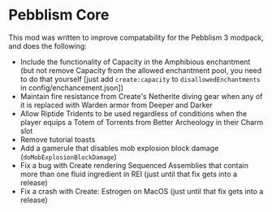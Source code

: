 # Pebblism Core

This mod was written to improve compatability for the Pebblism 3 modpack, and does the following:

- Include the functionality of Capacity in the Amphibious enchantment (but not remove Capacity from the allowed enchantment pool, you need to do that yourself \[just add `create:capacity` to `disallowedEnchantments` in config/enchancement.json])
- Maintain fire resistance from Create's Netherite diving gear when any of it is replaced with Warden armor from Deeper and Darker
- Allow Riptide Tridents to be used regardless of conditions when the player equips a Totem of Torrents from Better Archeology in their Charm slot
- Remove tutorial toasts
- Add a gamerule that disables mob explosion block damage (`doMobExplosionBlockDamage`)
- Fix a bug with Create rendering Sequenced Assemblies that contain more than one fluid ingredient in REI (just until that fix gets into a release)
- Fix a crash with Create: Estrogen on MacOS (just until that fix gets into a release)
